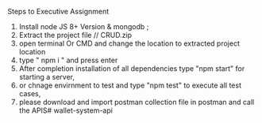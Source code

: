 Steps to Executive Assignment
1. Install node JS 8+ Version & mongodb ;
2. Extract the project file // CRUD.zip
3. open terminal Or CMD and change the location to extracted project location
4. type " npm i " and press enter
5. After completion installation of all dependencies type "npm start" for starting a server,
6. or  chnage envirnment to test and type "npm test" to execute all test cases, 
7. please download and import postman collection file in postman and call the APIS#   w a l l e t - s y s t e m - a p i  
 